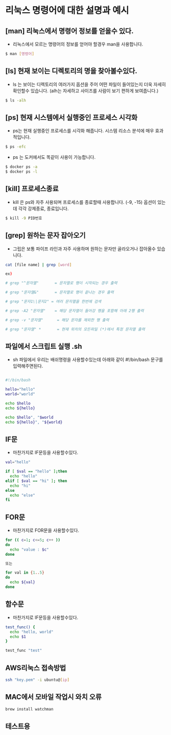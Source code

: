 # 리눅스 명령어에 대한 설명과 예시

## [man] 리눅스에서 명령어 정보를 얻을수 있다.

- 리눅스에서 모르는 명령어의 정보를 얻어야 할경우 man을 사용합니다.

```bash
$ man [명령어]
```

## [ls] 현재 보이는 디렉토리의 명을 찾아볼수있다.

- ls 는 보이는 디렉토리의 여러가지 옵션을 주어 어떤 파일이 들어있는지 더욱 자세히 확인할수 있습니다. (alh는 자세하고 사이즈를 사람이 보기 편하게 보여줍니다.)

```bash
$ ls -alh
```

## [ps] 현재 시스템에서 실행중인 프로세스 시각화

- ps는 현재 실행중인 프로세스를 시각화 해줍니다. 시스템 리소스 분석에 매우 효과적입니다.

```bash
$ ps -efc
```

- ps 는 도커에서도 똑같이 사용이 가능합니다.

```bash
$ docker ps -a
$ docker ps -l
```

## [kill] 프로세스종료

- kill 은 ps와 자주 사용되며 프로세스를 종료할때 사용합니다. (-9, -15) 옵션이 있는데 각각 강제종료, 종료입니다.

```bash
$ kill -9 PID번호
```

## [grep] 원하는 문자 잡아오기

- 그립은 보통 파이프 라인과 자주 사용하며 원하는 문자만 골라오거나 잡아올수 있습니다.

```bash
cat [file name] | grep [word]

ex)

# grep "^문자열"       = 문자열로 행이 시작되는 경우 출력

# grep "문자열&"       = 문자열로 행이 끝나는 경우 출력

# grep "문자1\|문자2" = 여러 문자열을 한번에 검색

# grep -A2 "문자열"    = 해당 문자열이 들어강 행을 포함해 아래 2행 출력

# grep -v "문자열"      = 해당 문자를 제외한 행 출력

# grep "문자열" *       = 현재 위치의 모든파일 (*)에서 특정 문자열 출력


```

## 파일에서 스크립트 실행 .sh

- sh 파일에서 우리는 배쉬명령을 사용할수있는데 아래와 같이 #!/bin/bash 문구를 입력해주면된다.

```bash

#!/bin/bash

hello="hello"
world="world"

echo $hello
echo ${hello}

echo $hello", "$world
echo ${hello}", "${world}
```

## IF문

- 마찬가지로 IF문등을 사용할수있다.

```bash
val="hello"

if [ $val == "hello" ];then
  echo "hello"
elif [ $val == "hi" ]; then
  echo "hi"
else
  echo "else"
fi
```

## FOR문

- 마찬가지로 FOR문을 사용할수있다.

```bash
for (( c=1; c<=5; c++ ))
do
  echo "value : $c"
done

또는

for val in {1..5}
do
  echo ${val}
done
```

## 함수문

- 마찬가지로 IF문등을 사용할수있다.

```bash
test_func() {
  echo "hello, world"
  echo $1
}

test_func "test"
```

## AWS리눅스 접속방법

```bash
ssh "key.pem" -i ubuntu@[ip]
```

## MAC에서 모바일 작업시 와치 오류

```bash
brew install watchman
```

## 테스트용
